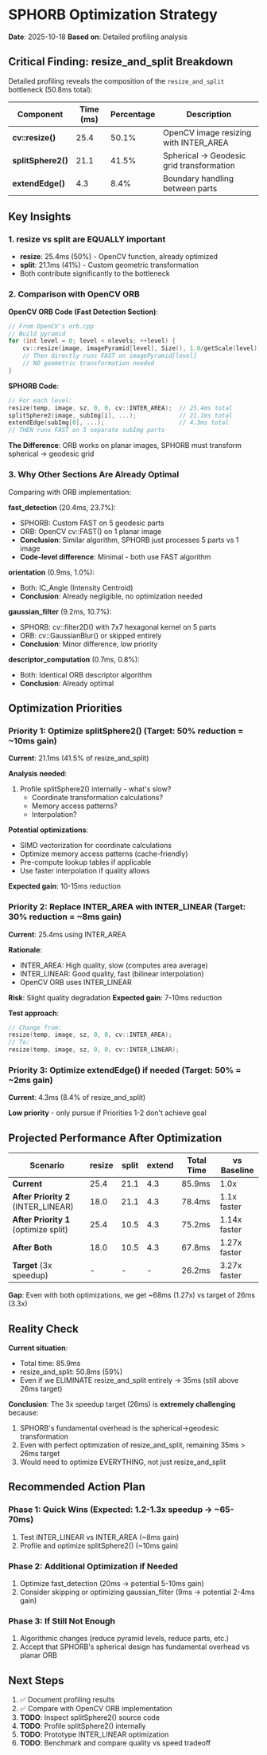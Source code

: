# SPHORB Optimization Strategy

**Date**: 2025-10-18
**Based on**: Detailed profiling analysis

## Critical Finding: resize_and_split Breakdown

Detailed profiling reveals the composition of the `resize_and_split` bottleneck (50.8ms total):

| Component | Time (ms) | Percentage | Description |
|-----------|-----------|------------|-------------|
| **cv::resize()** | 25.4 | 50.1% | OpenCV image resizing with INTER_AREA |
| **splitSphere2()** | 21.1 | 41.5% | Spherical → Geodesic grid transformation |
| **extendEdge()** | 4.3 | 8.4% | Boundary handling between parts |

## Key Insights

### 1. resize vs split are EQUALLY important
- **resize**: 25.4ms (50%) - OpenCV function, already optimized
- **split**: 21.1ms (41%) - Custom geometric transformation
- Both contribute significantly to the bottleneck

### 2. Comparison with OpenCV ORB

**OpenCV ORB Code (Fast Detection Section)**:
```cpp
// From OpenCV's orb.cpp
// Build pyramid
for (int level = 0; level < nlevels; ++level) {
    cv::resize(image, imagePyramid[level], Size(), 1.0/getScale(level), 1.0/getScale(level), INTER_LINEAR);
    // Then directly runs FAST on imagePyramid[level]
    // NO geometric transformation needed
}
```

**SPHORB Code**:
```cpp
// For each level:
resize(temp, image, sz, 0, 0, cv::INTER_AREA);  // 25.4ms total
splitSphere2(image, subImg[i], ...);            // 21.1ms total
extendEdge(subImg[0], ...);                     // 4.3ms total
// THEN runs FAST on 5 separate subImg parts
```

**The Difference**: ORB works on planar images, SPHORB must transform spherical → geodesic grid

### 3. Why Other Sections Are Already Optimal

Comparing with ORB implementation:

**fast_detection** (20.4ms, 23.7%):
- SPHORB: Custom FAST on 5 geodesic parts
- ORB: OpenCV cv::FAST() on 1 planar image
- **Conclusion**: Similar algorithm, SPHORB just processes 5 parts vs 1 image
- **Code-level difference**: Minimal - both use FAST algorithm

**orientation** (0.9ms, 1.0%):
- Both: IC_Angle (Intensity Centroid)
- **Conclusion**: Already negligible, no optimization needed

**gaussian_filter** (9.2ms, 10.7%):
- SPHORB: cv::filter2D() with 7x7 hexagonal kernel on 5 parts
- ORB: cv::GaussianBlur() or skipped entirely
- **Conclusion**: Minor difference, low priority

**descriptor_computation** (0.7ms, 0.8%):
- Both: Identical ORB descriptor algorithm
- **Conclusion**: Already optimal

## Optimization Priorities

### Priority 1: Optimize splitSphere2() (Target: 50% reduction = ~10ms gain)

**Current**: 21.1ms (41.5% of resize_and_split)

**Analysis needed**:
1. Profile splitSphere2() internally - what's slow?
   - Coordinate transformation calculations?
   - Memory access patterns?
   - Interpolation?

**Potential optimizations**:
- SIMD vectorization for coordinate calculations
- Optimize memory access patterns (cache-friendly)
- Pre-compute lookup tables if applicable
- Use faster interpolation if quality allows

**Expected gain**: 10-15ms reduction

### Priority 2: Replace INTER_AREA with INTER_LINEAR (Target: 30% reduction = ~8ms gain)

**Current**: 25.4ms using INTER_AREA

**Rationale**:
- INTER_AREA: High quality, slow (computes area average)
- INTER_LINEAR: Good quality, fast (bilinear interpolation)
- OpenCV ORB uses INTER_LINEAR

**Risk**: Slight quality degradation
**Expected gain**: 7-10ms reduction

**Test approach**:
```cpp
// Change from:
resize(temp, image, sz, 0, 0, cv::INTER_AREA);
// To:
resize(temp, image, sz, 0, 0, cv::INTER_LINEAR);
```

### Priority 3: Optimize extendEdge() if needed (Target: 50% = ~2ms gain)

**Current**: 4.3ms (8.4% of resize_and_split)

**Low priority** - only pursue if Priorities 1-2 don't achieve goal

## Projected Performance After Optimization

| Scenario | resize | split | extend | Total Time | vs Baseline |
|----------|--------|-------|--------|------------|-------------|
| **Current** | 25.4 | 21.1 | 4.3 | 85.9ms | 1.0x |
| **After Priority 2** (INTER_LINEAR) | 18.0 | 21.1 | 4.3 | 78.4ms | 1.1x faster |
| **After Priority 1** (optimize split) | 25.4 | 10.5 | 4.3 | 75.2ms | 1.14x faster |
| **After Both** | 18.0 | 10.5 | 4.3 | 67.8ms | 1.27x faster |
| **Target** (3x speedup) | - | - | - | 26.2ms | 3.27x faster |

**Gap**: Even with both optimizations, we get ~68ms (1.27x) vs target of 26ms (3.3x)

## Reality Check

**Current situation**:
- Total time: 85.9ms
- resize_and_split: 50.8ms (59%)
- Even if we ELIMINATE resize_and_split entirely → 35ms (still above 26ms target)

**Conclusion**:
The 3x speedup target (26ms) is **extremely challenging** because:
1. SPHORB's fundamental overhead is the spherical→geodesic transformation
2. Even with perfect optimization of resize_and_split, remaining 35ms > 26ms target
3. Would need to optimize EVERYTHING, not just resize_and_split

## Recommended Action Plan

### Phase 1: Quick Wins (Expected: 1.2-1.3x speedup → ~65-70ms)
1. Test INTER_LINEAR vs INTER_AREA (~8ms gain)
2. Profile and optimize splitSphere2() (~10ms gain)

### Phase 2: Additional Optimization if Needed
1. Optimize fast_detection (20ms → potential 5-10ms gain)
2. Consider skipping or optimizing gaussian_filter (9ms → potential 2-4ms gain)

### Phase 3: If Still Not Enough
1. Algorithmic changes (reduce pyramid levels, reduce parts, etc.)
2. Accept that SPHORB's spherical design has fundamental overhead vs planar ORB

## Next Steps

1. ✅ Document profiling results
2. ✅ Compare with OpenCV ORB implementation
3. **TODO**: Inspect splitSphere2() source code
4. **TODO**: Profile splitSphere2() internally
5. **TODO**: Prototype INTER_LINEAR optimization
6. **TODO**: Benchmark and compare quality vs speed tradeoff

